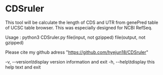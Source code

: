 # CDSruler

This tool will be calculate the length of CDS and UTR from genePred table of UCSC table browser.
This was especially designed for NCBI RefSeq.

Usage : python3 CDSruler.py file(input, not gzipped) file(output, not gzipped)

Please cite my github adress "https://github.com/hyejun18/CDSruler"

-v, --version\tdisplay version information and exit
-h, --help\tdisplay this help text and exit
